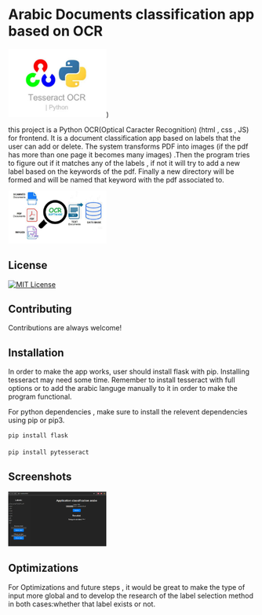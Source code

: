 
# Arabic Documents classification app based on OCR

<img src="./img/Tesseract.png" width="200"/>)


this project is a Python OCR(Optical Caracter Recognition) (html , css , JS) for frontend. 
It is a document classification app based on labels that the user can add or delete. 
The system transforms PDF into images (if the pdf has more than one page it becomes many images) .Then the program tries to figure out if it matches any of the labels , if not it will try to add a new label based on the keywords of the pdf. 
Finally a new directory will be formed and will be named that keyword with the pdf associated to.


<img src="./img/schema.png" width="200"/>



## License
[![MIT License](https://img.shields.io/badge/License-MIT-green.svg)](https://choosealicense.com/licenses/mit/)


## Contributing

Contributions are always welcome!




## Installation

In order to make the app works, user should install flask with pip. Installing  tesseract may need some time. Remember to install tesseract with full options or to add the arabic languge manually to it in order to make the program functional.


For python dependencies , make sure to install the relevent dependencies using pip or pip3. 
```bash
pip install flask

pip install pytesseract

```

## Screenshots

<img src="./img/app.png" width="200"/>


## Optimizations

For Optimizations and future steps , it would be great to make the type of input more global and to develop the research of the label selection method in both cases:whether that label exists or not. 

